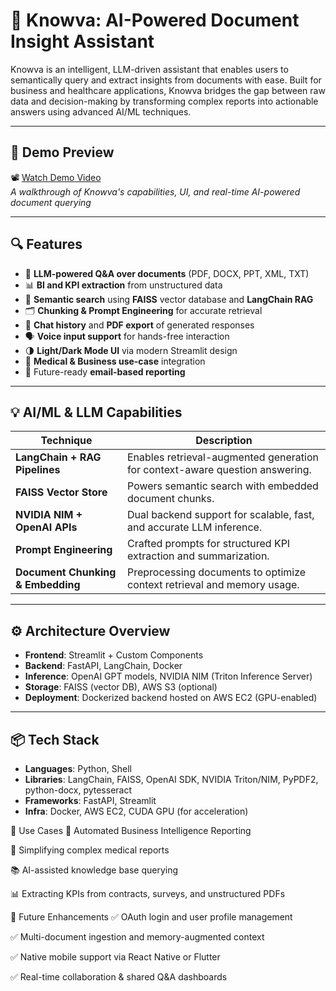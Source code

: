 # 🧠 Knowva: AI-Powered Document Insight Assistant

Knowva is an intelligent, LLM-driven assistant that enables users to semantically query and extract insights from documents with ease. Built for business and healthcare applications, Knowva bridges the gap between raw data and decision-making by transforming complex reports into actionable answers using advanced AI/ML techniques.

---

## 🚀 Demo Preview
📽️ [Watch Demo Video](https://drive.google.com/file/d/18_d8DUBGf8V0bSe02btB3zAwUr5QjyAv/view?usp=sharing)  
*A walkthrough of Knowva's capabilities, UI, and real-time AI-powered document querying*

---

## 🔍 Features

- 🧠 **LLM-powered Q&A over documents** (PDF, DOCX, PPT, XML, TXT)
- 📊 **BI and KPI extraction** from unstructured data
- 🔎 **Semantic search** using **FAISS** vector database and **LangChain RAG**
- 🗂️ **Chunking & Prompt Engineering** for accurate retrieval
- 🧾 **Chat history** and **PDF export** of generated responses
- 🗣️ **Voice input support** for hands-free interaction
- 🌗 **Light/Dark Mode UI** via modern Streamlit design
- 🧪 **Medical & Business use-case** integration
- 📩 Future-ready **email-based reporting**

---

## 💡 AI/ML & LLM Capabilities

| Technique | Description |
|----------|-------------|
| **LangChain + RAG Pipelines** | Enables retrieval-augmented generation for context-aware question answering. |
| **FAISS Vector Store** | Powers semantic search with embedded document chunks. |
| **NVIDIA NIM + OpenAI APIs** | Dual backend support for scalable, fast, and accurate LLM inference. |
| **Prompt Engineering** | Crafted prompts for structured KPI extraction and summarization. |
| **Document Chunking & Embedding** | Preprocessing documents to optimize context retrieval and memory usage. |

---

## ⚙️ Architecture Overview

- **Frontend**: Streamlit + Custom Components
- **Backend**: FastAPI, LangChain, Docker
- **Inference**: OpenAI GPT models, NVIDIA NIM (Triton Inference Server)
- **Storage**: FAISS (vector DB), AWS S3 (optional)
- **Deployment**: Dockerized backend hosted on AWS EC2 (GPU-enabled)

---

## 📦 Tech Stack

- **Languages**: Python, Shell
- **Libraries**: LangChain, FAISS, OpenAI SDK, NVIDIA Triton/NIM, PyPDF2, python-docx, pytesseract
- **Frameworks**: FastAPI, Streamlit
- **Infra**: Docker, AWS EC2, CUDA GPU (for acceleration)

📌 Use Cases
📑 Automated Business Intelligence Reporting

🧬 Simplifying complex medical reports

📚 AI-assisted knowledge base querying

📊 Extracting KPIs from contracts, surveys, and unstructured PDFs

🧠 Future Enhancements
✅ OAuth login and user profile management

✅ Multi-document ingestion and memory-augmented context

✅ Native mobile support via React Native or Flutter

✅ Real-time collaboration & shared Q&A dashboards
